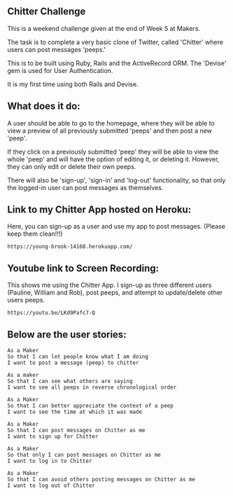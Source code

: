 ## Chitter Challenge

This is a weekend challenge given at the end of Week 5 at Makers.

The task is to complete a very basic clone of Twitter, called 'Chitter' where users can post messages 'peeps.'

This is to be built using Ruby, Rails and the ActiveRecord ORM. The 'Devise' gem is used for User Authentication.

It is my first time using both Rails and Devise.

## What does it do:

A user should be able to go to the homepage, where they will be able to view a preview of all previously submitted 'peeps' and then post a new 'peep'.

If they click on a previously submitted 'peep' they will be able to view the whole 'peep' and will have the option of editing it, or deleting it. However, they can only edit or delete their own peeps.

There will also be 'sign-up', 'sign-in' and 'log-out' functionality, so that only the logged-in user can post messages as themselves.

## Link to my Chitter App hosted on Heroku:
Here, you can sign-up as a user and use my app to post messages. (Please keep them clean!!!)
```
https://young-brook-14168.herokuapp.com/
```

## Youtube link to Screen Recording:
This shows me using the Chitter App. I sign-up as three different users (Pauline, William and Rob), post peeps, and attempt to update/delete other users peeps.
```
https://youtu.be/LKd9Pafc7-Q
```

## Below are the user stories:
```
As a Maker
So that I can let people know what I am doing  
I want to post a message (peep) to chitter

As a maker
So that I can see what others are saying  
I want to see all peeps in reverse chronological order

As a Maker
So that I can better appreciate the context of a peep
I want to see the time at which it was made

As a Maker
So that I can post messages on Chitter as me
I want to sign up for Chitter

As a Maker
So that only I can post messages on Chitter as me
I want to log in to Chitter

As a Maker
So that I can avoid others posting messages on Chitter as me
I want to log out of Chitter
```
